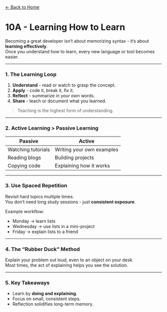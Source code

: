 [← Back to Home](../README.md)

# 10A - Learning How to Learn

Becoming a great developer isn’t about memorizing syntax - it’s about **learning effectively**.  
Once you understand how to learn, every new language or tool becomes easier.

---

### 1. The Learning Loop

1. **Understand** - read or watch to grasp the concept.  
2. **Apply** - code it, break it, fix it.  
3. **Reflect** - summarize in your own words.  
4. **Share** - teach or document what you learned.  

> Teaching is the highest form of understanding.

---

### 2. Active Learning > Passive Learning

| Passive | Active |
|----------|---------|
| Watching tutorials | Writing your own examples |
| Reading blogs | Building projects |
| Copying code | Explaining how it works |

---

### 3. Use Spaced Repetition

Revisit hard topics multiple times.  
You don’t need long study sessions - just **consistent exposure**.

Example workflow:
- Monday → learn lists  
- Wednesday → use lists in a mini-project  
- Friday → explain lists to a friend  

---

### 4. The “Rubber Duck” Method

Explain your problem out loud, even to an object on your desk.  
Most times, the act of explaining helps you see the solution.

---

### 5. Key Takeaways
- Learn by **doing and explaining**.  
- Focus on small, consistent steps.  
- Reflection solidifies long-term memory.
